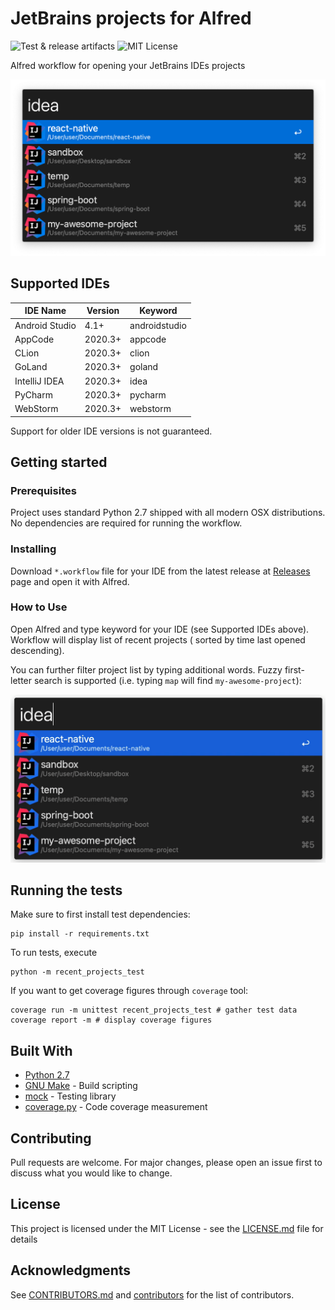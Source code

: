 # JetBrains projects for Alfred

![Test & release artifacts](https://github.com/artemy/alfred-jetbrains-projects/workflows/Test%20&%20release%20artifacts/badge.svg?branch=master)
![MIT License](https://img.shields.io/apm/l/atomic-design-ui.svg?)

Alfred workflow for opening your JetBrains IDEs projects

![image](.readme/images/screenshot.png)

## Supported IDEs

| IDE Name | Version | Keyword |
| --- | --- | --- |
| Android Studio | 4.1+ | androidstudio |
| AppCode | 2020.3+ | appcode |
| CLion | 2020.3+ | clion |
| GoLand | 2020.3+ | goland |
| IntelliJ IDEA | 2020.3+ | idea |
| PyCharm | 2020.3+ | pycharm |
| WebStorm | 2020.3+ | webstorm |

Support for older IDE versions is not guaranteed.

## Getting started

### Prerequisites

Project uses standard Python 2.7 shipped with all modern OSX distributions. No dependencies are required for running the
workflow.

### Installing

Download `*.workflow` file for your IDE from the latest release
at [Releases](https://github.com/artemy/alfred-jetbrains-projects/releases) page and open it with Alfred.

### How to Use

Open Alfred and type keyword for your IDE (see Supported IDEs above). Workflow will display list of recent projects (
sorted by time last opened descending).

You can further filter project list by typing additional words. Fuzzy first-letter search is supported (i.e.
typing `map` will find `my-awesome-project`):

![animation](.readme/images/animation.gif)

## Running the tests

Make sure to first install test dependencies:

```shell
pip install -r requirements.txt
```

To run tests, execute

```shell
python -m recent_projects_test
```

If you want to get coverage figures through `coverage` tool:

```shell
coverage run -m unittest recent_projects_test # gather test data
coverage report -m # display coverage figures
```

## Built With

* [Python 2.7](https://docs.python.org/2.7/)
* [GNU Make](https://www.gnu.org/software/make/manual/make.html) - Build scripting
* [mock](http://mock.readthedocs.org/) - Testing library
* [coverage.py](https://coverage.readthedocs.io/) - Code coverage measurement

## Contributing

Pull requests are welcome. For major changes, please open an issue first to discuss what you would like to change.

## License

This project is licensed under the MIT License - see the [LICENSE.md](LICENSE.md) file for details

## Acknowledgments

See [CONTRIBUTORS.md](CONTRIBUTORS.md) and [contributors](https://github.com/your/project/contributors) for the list of
contributors.
